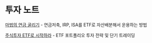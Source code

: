 # 투자 노트

[마법의 연금 굴리기](투자/마법의-연금-굴리기.md) - 연금저축, IRP, ISA를 ETF로 자산배분해서 운용하는 방법

[주식투자 ETF로 시작하라](투자/주식투자-ETF로-시작하라.md) - ETF 포트폴리오 투자 전략 및 단기 트레이딩
